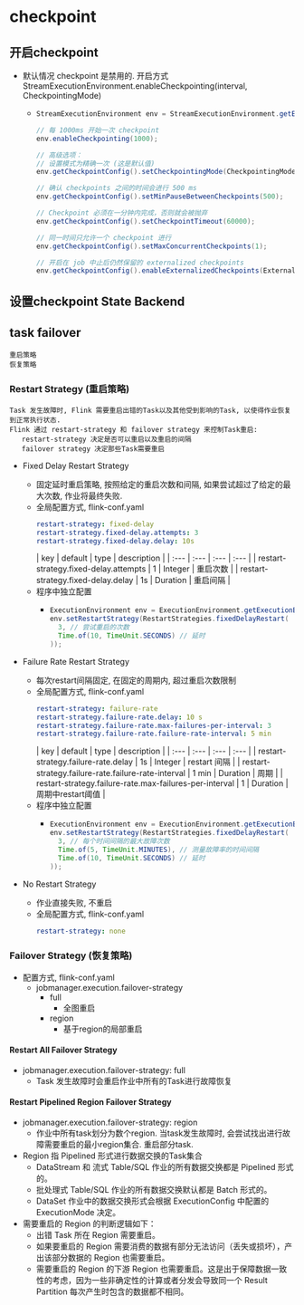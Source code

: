# checkpoint

## 开启checkpoint
- 默认情况 checkpoint 是禁用的. 开启方式 StreamExecutionEnvironment.enableCheckpointing(interval, CheckpointingMode)
    - ```java
      StreamExecutionEnvironment env = StreamExecutionEnvironment.getExecutionEnvironment();

      // 每 1000ms 开始一次 checkpoint
      env.enableCheckpointing(1000);
      
      // 高级选项：
      // 设置模式为精确一次 (这是默认值)
      env.getCheckpointConfig().setCheckpointingMode(CheckpointingMode.EXACTLY_ONCE);
      
      // 确认 checkpoints 之间的时间会进行 500 ms
      env.getCheckpointConfig().setMinPauseBetweenCheckpoints(500);
      
      // Checkpoint 必须在一分钟内完成，否则就会被抛弃
      env.getCheckpointConfig().setCheckpointTimeout(60000);
      
      // 同一时间只允许一个 checkpoint 进行
      env.getCheckpointConfig().setMaxConcurrentCheckpoints(1);
      
      // 开启在 job 中止后仍然保留的 externalized checkpoints
      env.getCheckpointConfig().enableExternalizedCheckpoints(ExternalizedCheckpointCleanup.RETAIN_ON_CANCELLATION);
      ```
## 设置checkpoint State Backend

## task failover

```text
重启策略
恢复策略
```

### Restart Strategy (重启策略)

```text
Task 发生故障时, Flink 需要重启出错的Task以及其他受到影响的Task, 以使得作业恢复到正常执行状态.
Flink 通过 restart-strategy 和 failover strategy 来控制Task重启:
   restart-strategy 决定是否可以重启以及重启的间隔
   failover strategy 决定那些Task需要重启
```

- Fixed Delay Restart Strategy
    - 固定延时重启策略, 按照给定的重启次数和间隔, 如果尝试超过了给定的最大次数, 作业将最终失败.
    - 全局配置方式, flink-conf.yaml
      ```yaml
      restart-strategy: fixed-delay
      restart-strategy.fixed-delay.attempts: 3
      restart-strategy.fixed-delay.delay: 10s
      ```
      | key | default | type | description |
                                                                              | :--- | :--- | :--- | :--- |
      | restart-strategy.fixed-delay.attempts | 1 | Integer | 重启次数 |
      | restart-strategy.fixed-delay.delay | 1s | Duration | 重启间隔 |
    - 程序中独立配置
        - ```java
          ExecutionEnvironment env = ExecutionEnvironment.getExecutionEnvironment();
          env.setRestartStrategy(RestartStrategies.fixedDelayRestart(
            3, // 尝试重启的次数
            Time.of(10, TimeUnit.SECONDS) // 延时
          ));
          ```

- Failure Rate Restart Strategy
    - 每次restart间隔固定, 在固定的周期内, 超过重启次数限制
    - 全局配置方式, flink-conf.yaml
      ```yaml
      restart-strategy: failure-rate
      restart-strategy.failure-rate.delay: 10 s
      restart-strategy.failure-rate.max-failures-per-interval: 3
      restart-strategy.failure-rate.failure-rate-interval: 5 min
      ```
      | key | default | type | description |
                                                      | :--- | :--- | :--- | :--- |
      | restart-strategy.failure-rate.delay | 1s | Integer | restart 间隔 |
      | restart-strategy.failure-rate.failure-rate-interval | 1 min | Duration | 周期 |
      | restart-strategy.failure-rate.max-failures-per-interval | 1 | Duration | 周期中restart阈值 |
    - 程序中独立配置
        - ```java
          ExecutionEnvironment env = ExecutionEnvironment.getExecutionEnvironment();
          env.setRestartStrategy(RestartStrategies.fixedDelayRestart(
            3, // 每个时间间隔的最大故障次数
            Time.of(5, TimeUnit.MINUTES), // 测量故障率的时间间隔
            Time.of(10, TimeUnit.SECONDS) // 延时
          ));
          ```

- No Restart Strategy
    - 作业直接失败, 不重启
    - 全局配置方式, flink-conf.yaml
      ```yaml
      restart-strategy: none
      ```

### Failover Strategy (恢复策略)

- 配置方式, flink-conf.yaml
    - jobmanager.execution.failover-strategy
        - full
            - 全图重启
        - region
            - 基于region的局部重启

#### Restart All Failover Strategy

- jobmanager.execution.failover-strategy: full
    - Task 发生故障时会重启作业中所有的Task进行故障恢复

#### Restart Pipelined Region Failover Strategy

- jobmanager.execution.failover-strategy: region
    - 作业中所有task划分为数个region. 当task发生故障时, 会尝试找出进行故障需要重启的最小region集合. 重启部分task.
- Region 指 Pipelined 形式进行数据交换的Task集合
    - DataStream 和 流式 Table/SQL 作业的所有数据交换都是 Pipelined 形式的。
    - 批处理式 Table/SQL 作业的所有数据交换默认都是 Batch 形式的。
    - DataSet 作业中的数据交换形式会根据 ExecutionConfig 中配置的 ExecutionMode 决定。
- 需要重启的 Region 的判断逻辑如下：
    - 出错 Task 所在 Region 需要重启。
    - 如果要重启的 Region 需要消费的数据有部分无法访问（丢失或损坏），产出该部分数据的 Region 也需要重启。
    - 需要重启的 Region 的下游 Region 也需要重启。这是出于保障数据一致性的考虑，因为一些非确定性的计算或者分发会导致同一个 Result Partition 每次产生时包含的数据都不相同。
